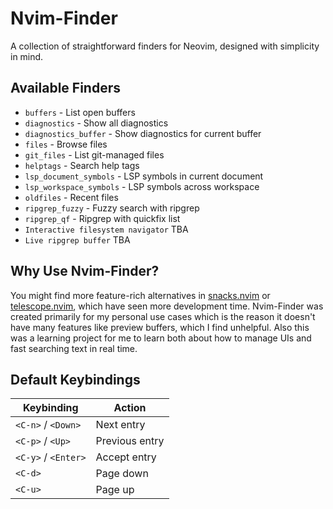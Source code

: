 # Nvim-Finder
A collection of straightforward finders for Neovim, designed with simplicity in mind.

## Available Finders
- `buffers` - List open buffers
- `diagnostics` - Show all diagnostics
- `diagnostics_buffer` - Show diagnostics for current buffer
- `files` - Browse files
- `git_files` - List git-managed files
- `helptags` - Search help tags
- `lsp_document_symbols` - LSP symbols in current document
- `lsp_workspace_symbols` - LSP symbols across workspace
- `oldfiles` - Recent files
- `ripgrep_fuzzy` - Fuzzy search with ripgrep
- `ripgrep_qf` - Ripgrep with quickfix list
- `Interactive filesystem navigator` TBA
- `Live ripgrep buffer` TBA

## Why Use Nvim-Finder?
You might find more feature-rich alternatives in [snacks.nvim](https://github.com/folke/snacks.nvim) or [telescope.nvim](https://github.com/nvim-telescope/telescope.nvim), which have seen more development time. Nvim-Finder was created primarily for my personal use cases which is the reason it doesn't have many features like preview buffers, which I find unhelpful. Also this was a learning project for me to learn both about how to manage UIs and fast searching text in real time.

## Default Keybindings
| Keybinding         | Action          |
|--------------------|-----------------|
| `<C-n>` / `<Down>` | Next entry      |
| `<C-p>` / `<Up>`   | Previous entry  |
| `<C-y>` / `<Enter>`| Accept entry    |
| `<C-d>`            | Page down       |
| `<C-u>`            | Page up         |

